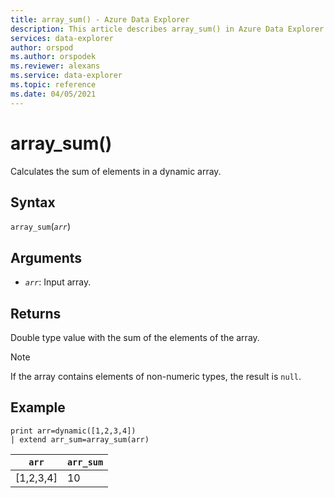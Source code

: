 ```yaml
---
title: array_sum() - Azure Data Explorer
description: This article describes array_sum() in Azure Data Explorer.
services: data-explorer
author: orspod
ms.author: orspodek
ms.reviewer: alexans
ms.service: data-explorer
ms.topic: reference
ms.date: 04/05/2021
---
```

# array_sum()

Calculates the sum of elements in a dynamic array.

## Syntax

`array_sum`(*`arr`*)

## Arguments

* *`arr`*: Input array.

## Returns

Double type value with the sum of the elements of the array.

> [!NOTE]
> If the array contains elements of non-numeric types, the result is `null`.


## Example

<!-- csl: https://help.kusto.windows.net:443/Samples -->
```kusto
print arr=dynamic([1,2,3,4]) 
| extend arr_sum=array_sum(arr)
```
|`arr`|`arr_sum`|
|---|---|
|[1,2,3,4]|10|
